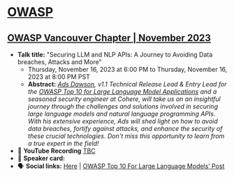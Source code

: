 # [OWASP](https://www.owasp.org)
## [OWASP Vancouver Chapter | November 2023](https://www.meetup.com/owasp-vancouver-chapter/events/290248521/)

- **Talk title:** "Securing LLM and NLP APIs: A Journey to Avoiding Data breaches, Attacks and More"
  - Thursday, November 16, 2023 at 6:00 PM to Thursday, November 16, 2023 at 8:00 PM PST
  - **Abstract:** _[Ads Dawson](https://linkedin.com/in/adamdawson0), v1.1 Technical Release Lead & Entry Lead for the [OWASP Top 10 for Large Language Model Applications](https://github.com/GangGreenTemperTatum/www-project-top-10-for-large-language-model-applications#owasp-top-10-for-large-language-model-applications) and a seasoned security engineer at Cohere, will take us on an insightful journey through the challenges and solutions involved in securing large language models and natural language programming APIs. With his extensive experience, Ads will shed light on how to avoid data breaches, fortify against attacks, and enhance the security of these crucial technologies. Don't miss this opportunity to learn from a true expert in the field!_
- 🍿 **YouTube Recording** [TBC](https://www.youtube.com/watch?v=KC9rV-8q-mQ)
- 📣 **Speaker card:** 
- 🗣️ **Social links:** [Here](https://www.linkedin.com/posts/activity-7115411874208251905-UMcx?utm_source=share&utm_medium=member_desktop) | [OWASP Top 10 For Large Language Models’ Post
](https://www.linkedin.com/posts/owasp-top-10-for-large-language-models_llm-and-nlp-apis-a-journey-to-avoiding-data-activity-7117214642719916032-q0HM?utm_source=share&utm_medium=member_android)
